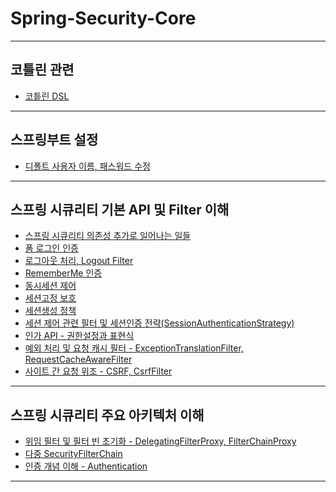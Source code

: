 # Spring-Security-Core

---

<h2 id="kotlin">코틀린 관련</h2>

- <a href="/note/코틀린 DSL.md" target="_blank">코틑린 DSL</a>

---

<h2 id="spring-boot-settings">스프링부트 설정</h2>

- <a href="/note/디폴트 사용자 이름, 패스워드 수정.md" target="_blank">디폴트 사용자 이름, 패스워드 수정</a>

---

<h2 id="api-filter">스프링 시큐리티 기본 API 및 Filter 이해</h2>

- <a href="/note/스프링 시큐리티 의존성 추가로 일어나는 일들.md" target="_blank">스프링 시큐리티 의존성 추가로 일어나는 일들</a>
- <a href="/note/폼 로그인 인증.md" target="_blank">폼 로그인 인증</a>
- <a href="/note/로그아웃 처리, Logout Filter.md" target="_blank">로그아웃 처리, Logout Filter</a>
- <a href="/note/RememberMe 인증.md" target="_blank">RememberMe 인증</a>
- <a href="/note/동시세션 제어.md" target="_blank">동시세션 제어</a>
- <a href="/note/세션고정 보호.md" target="_blank">세션고정 보호</a>
- <a href="/note/세션생성 정책.md" target="_blank">세션생성 정책</a>
- <a href="/note/세션 제어 관련 필터 및 세션인증 전략(SessionAuthenticationStrategy).md" target="_blank">세션 제어 관련 필터 및 세션인증 전략(SessionAuthenticationStrategy)</a>
- <a href="/note/인가 API - 권한설정과 표현식.md" target="_blank">인가 API - 권한설정과 표현식</a>
- <a href="/note/예외 처리 및 요청 캐시 필터 - ExceptionTranslationFilter, RequestCacheAwareFilter.md" target="_blank">예외 처리 및 요청 캐시 필터 - ExceptionTranslationFilter, RequestCacheAwareFilter</a>
- <a href="/note/사이트 간 요청 위조 - CSRF, CsrfFilter.md" target="_blank">사이트 간 요청 위조 - CSRF, CsrfFilter</a>

---

<h2 id="architecture">스프링 시큐리티 주요 아키텍처 이해</h2>

- <a href="/note/architecture/위임 필터 및 필터 빈 초기화 - DelegatingFilterProxy, FilterChainProxy.md" target="_blank">위임 필터 및 필터 빈 초기화 - DelegatingFilterProxy, FilterChainProxy</a>
- <a href="/note/architecture/다중 SecurityFilterChain.md" target="_blank">다중 SecurityFilterChain</a>
- <a href="/note/architecture/인증 개념 이해 - Authentication.md" target="_blank">인증 개념 이해 - Authentication</a>

---
